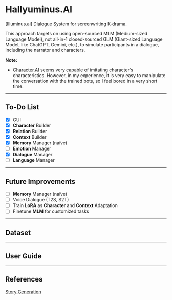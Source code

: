 # Hallyuminus.AI

[Illuminus.ai] Dialogue System for screenwriting K-drama.

This approach targets on using open-sourced MLM (Medium-sized Language Model), not all-in-1 closed-sourced GLM (Giant-sized Language Model, like ChatGPT, Gemini, etc.), to simulate participants in a dialogue, including the narrator and characters.

**Note:** 
- [Character.AI](https://character.ai/) seems very capable of imitating character's characteristics. However, in my experience, it is very easy to manipulate the conversation with the trained bots, so I feel bored in a very short time.
--------------------------
## To-Do List

- [x] GUI
- [x] **Character** Builder
- [x] **Relation** Builder
- [x] **Context** Builder
- [x] **Memory** Manager (naïve)
- [ ] **Emotion** Manager
- [x] **Dialogue** Manager
- [ ] **Language** Manager

--------------------------
## Future Improvements

- [ ] **Memory** Manager (naïve)
- [ ] Voice Dialogue (T2S, S2T)
- [ ] Train **LoRA** as **Character** and **Context** Adaptation
- [ ] Finetune **MLM** for customized tasks

--------------------------
## Dataset

--------------------------
## User Guide

--------------------------
## References
[Story Generation](https://github.com/yingpengma/Awesome-Story-Generation)
